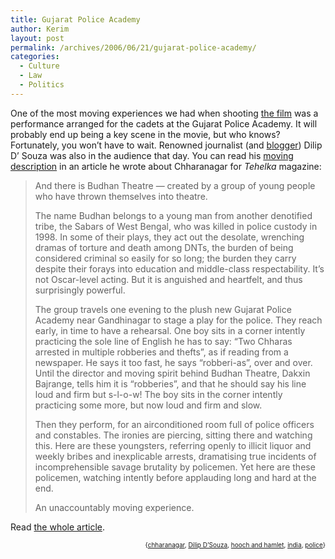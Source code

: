 ```yaml
---
title: Gujarat Police Academy
author: Kerim
layout: post
permalink: /archives/2006/06/21/gujarat-police-academy/
categories:
  - Culture
  - Law
  - Politics
---
```

One of the most moving experiences we had when shooting <a href="http://hoochandhamlet.com" onclick="_gaq.push(['_trackEvent', 'outbound-article', 'http://hoochandhamlet.com', 'the film']);" >the film</a> was a performance arranged for the cadets at the Gujarat Police Academy. It will probably end up being a key scene in the movie, but who knows? Fortunately, you won&#8217;t have to wait. Renowned journalist (and <a href="http://dcubed.blogspot.com/" onclick="_gaq.push(['_trackEvent', 'outbound-article', 'http://dcubed.blogspot.com/', 'blogger']);" >blogger</a>) Dilip D’ Souza was also in the audience that day. You can read his <a href="http://www.tehelka.com/story_main18.asp?filename=Cr062406Glocal_3_Bus.asp" onclick="_gaq.push(['_trackEvent', 'outbound-article', 'http://www.tehelka.com/story_main18.asp?filename=Cr062406Glocal_3_Bus.asp', 'moving description']);" >moving description</a> in an article he wrote about Chharanagar for *Tehelka* magazine:

> And there is Budhan Theatre — created by a group of young people who have thrown themselves into theatre.
> 
> The name Budhan belongs to a young man from another denotified tribe, the Sabars of West Bengal, who was killed in police custody in 1998. In some of their plays, they act out the desolate, wrenching dramas of torture and death among DNTs, the burden of being considered criminal so easily for so long; the burden they carry despite their forays into education and middle-class respectability. It’s not Oscar-level acting. But it is anguished and heartfelt, and thus surprisingly powerful.
> 
> The group travels one evening to the plush new Gujarat Police Academy near Gandhinagar to stage a play for the police. They reach early, in time to have a rehearsal. One boy sits in a corner intently practicing the sole line of English he has to say: “Two Chharas arrested in multiple robberies and thefts”, as if reading from a newspaper. He says it too fast, he says “robberi-as”, over and over. Until the director and moving spirit behind Budhan Theatre, Dakxin Bajrange, tells him it is “robberies”, and that he should say his line loud and firm but s-l-o-w! The boy sits in the corner intently practicing some more, but now loud and firm and slow.
> 
> Then they perform, for an airconditioned room full of police officers and constables. The ironies are piercing, sitting there and watching this. Here are these youngsters, referring openly to illicit liquor and weekly bribes and inexplicable arrests, dramatising true incidents of incomprehensible savage brutality by policemen. Yet here are these policemen, watching intently before applauding long and hard at the end.
> 
> An unaccountably moving experience.

Read <a href="http://www.tehelka.com/story_main18.asp?filename=Cr062406Glocal_3_Bus.asp" onclick="_gaq.push(['_trackEvent', 'outbound-article', 'http://www.tehelka.com/story_main18.asp?filename=Cr062406Glocal_3_Bus.asp', 'the whole article']);" >the whole article</a>.

<!-- technorati tags start -->

<div style="text-align:right;">
  <span style="font-size:x-small;">{<a href="http://www.technorati.com/tag/chharanagar" onclick="_gaq.push(['_trackEvent', 'outbound-article', 'http://www.technorati.com/tag/chharanagar', 'chharanagar']);"  rel="tag">chharanagar</a>, <a href="http://www.technorati.com/tag/Dilip D" onclick="_gaq.push(['_trackEvent', 'outbound-article', 'http://www.technorati.com/tag/Dilip D', 'Dilip D&#8217;Souza']);" Souza" rel="tag">Dilip D&#8217;Souza</a>, <a href="http://www.technorati.com/tag/hooch and hamlet" onclick="_gaq.push(['_trackEvent', 'outbound-article', 'http://www.technorati.com/tag/hooch and hamlet', 'hooch and hamlet']);"  rel="tag">hooch and hamlet</a>, <a href="http://www.technorati.com/tag/india" onclick="_gaq.push(['_trackEvent', 'outbound-article', 'http://www.technorati.com/tag/india', 'india']);"  rel="tag">india</a>, <a href="http://www.technorati.com/tag/police" onclick="_gaq.push(['_trackEvent', 'outbound-article', 'http://www.technorati.com/tag/police', 'police']);"  rel="tag">police</a>}</span>


<!-- technorati tags end -->

